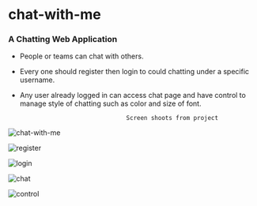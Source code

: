 # chat-with-me

### A Chatting Web Application

* People or teams can chat with others.
* Every one should register then login to could chatting under a specific username.
* Any user already logged in can access chat page and have control to manage style of chatting such as color and size of font.


      
                                    Screen shoots from project
![chat-with-me](https://user-images.githubusercontent.com/53432494/62053971-f4f27380-b218-11e9-8c46-73dcd3a78e7c.png)


![register](https://user-images.githubusercontent.com/53432494/62068192-d64ea580-b235-11e9-9b6c-5bf5245a80e1.png)

![login](https://user-images.githubusercontent.com/53432494/62068373-2af22080-b236-11e9-922c-c65005b96915.png)

![chat](https://user-images.githubusercontent.com/53432494/62068385-304f6b00-b236-11e9-89e6-6d7cf36fdd8f.png)

![control](https://user-images.githubusercontent.com/53432494/62069332-5413b080-b238-11e9-9087-3818a87cf821.png)
